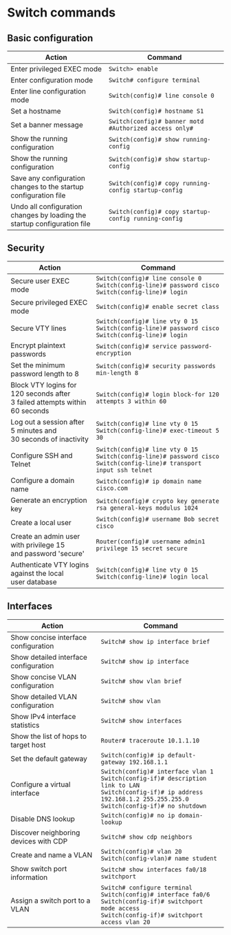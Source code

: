# Switch commands
## Basic configuration
| Action | Command |
|-|-|
| Enter privileged EXEC mode | `Switch> enable` |
| Enter configuration mode | `Switch# configure terminal` |
| Enter line configuration mode | `Switch(config)# line console 0` |
| Set a hostname | `Switch(config)# hostname S1` |
| Set a banner message | `Switch(config)# banner motd #Authorized access only#` |
| Show the running configuration | `Switch(config)# show running-config` |
| Show the running configuration | `Switch(config)# show startup-config` |
| Save any configuration changes to the startup<br>configuration file | `Switch(config)# copy running-config startup-config` |
| Undo all configuration changes by loading the<br>startup configuration file | `Switch(config)# copy startup-config running-config` |

## Security
| Action | Command |
|-|-|
| Secure user EXEC mode | `Switch(config)# line console 0`<br>`Switch(config-line)# password cisco`<br>`Switch(config-line)# login` |
| Secure privileged EXEC mode | `Switch(config)# enable secret class` |
| Secure VTY lines | `Switch(config)# line vty 0 15`<br>`Switch(config-line)# password cisco`<br>`Switch(config-line)# login` |
| Encrypt plaintext passwords | `Switch(config)# service password-encryption` |
| Set the minimum password length to 8 | `Switch(config)# security passwords min-length 8` |
| Block VTY logins for 120 seconds after<br>3 failed attempts within 60 seconds | `Switch(config)# login block-for 120 attempts 3 within 60` |
| Log out a session after 5 minutes and<br>30 seconds of inactivity | `Switch(config)# line vty 0 15`<br>`Switch(config-line)# exec-timeout 5 30` |
| Configure SSH and Telnet | `Switch(config)# line vty 0 15`<br>`Switch(config-line)# password cisco`<br>`Switch(config-line)# transport input ssh telnet` |
| Configure a domain name | `Switch(config)# ip domain name cisco.com` |
| Generate an encryption key | `Switch(config)# crypto key generate rsa general-keys modulus 1024` |
| Create a local user | `Switch(config)# username Bob secret cisco` |
| Create an admin user with privilege 15<br>and password 'secure' | `Router(config)# username admin1 privilege 15 secret secure` |
| Authenticate VTY logins against the local<br>user database | `Switch(config)# line vty 0 15`<br>`Switch(config-line)# login local` |

## Interfaces 
| Action | Command |
|-|-|
| Show concise interface configuration | `Switch# show ip interface brief` |
| Show detailed interface configuration | `Switch# show ip interface` |
| Show concise VLAN configuration | `Switch# show vlan brief` |
| Show detailed VLAN configuration | `Switch# show vlan` |
| Show IPv4 interface statistics | `Switch# show interfaces` |
| Show the list of hops to target host | `Router# traceroute 10.1.1.10` |
| Set the default gateway | `Switch(config)# ip default-gateway 192.168.1.1` |
| Configure a virtual interface | `Switch(config)# interface vlan 1`<br>`Switch(config-if)# description link to LAN`<br>`Switch(config-if)# ip address 192.168.1.2 255.255.255.0`<br>`Switch(config-if)# no shutdown` |
| Disable DNS lookup | `Switch(config)# no ip domain-lookup` |
| Discover neighboring devices with CDP | `Switch# show cdp neighbors` |
| Create and name a VLAN | `Switch(config)# vlan 20`<br>`Switch(config-vlan)# name student` |
| Show switch port information | `Switch# show interfaces fa0/18 switchport` |
| Assign a switch port to a VLAN | `Switch# configure terminal`<br>`Switch(config)# interface fa0/6`<br>`Switch(config-if)# switchport mode access`<br>`Switch(config-if)# switchport access vlan 20` |
